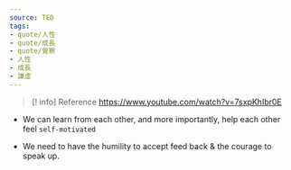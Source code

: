 ```yaml
---
source: TED
tags:
- quote/人性
- quote/成長
- quote/覺察
- 人性
- 成長
- 謙虛
---
```


> [! info] Reference
> https://www.youtube.com/watch?v=7sxpKhIbr0E

- We can learn from each other, and more importantly, help each other feel `self-motivated`

- We need to have the humility to accept feed back & the courage to speak up.


